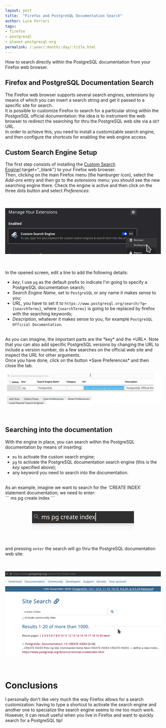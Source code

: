 ```yaml
---
layout: post
title:  "Firefox and PostgreSQL Documentation Search"
author: Luca Ferrari
tags:
- firefox
- postgresql
- planet-postgresql-org
permalink: /:year/:month/:day/:title.html
---
```

How to search directly within the PostgreSQL documentation from your Firefox web browser.

Firefox and PostgreSQL Documentation Search
---
The Firefox web browser supports several search engines, extensions by means of which you can insert a search string and get it passed to a specific site for search.
<br/>
It is possible to customize Firefox to search for a particular string within the PostgreSQL official documentation: the idea is to instrument the web browser to redirect the searching for thru the PostgreSQL web site via a `GET` URL.
<br/>
In order to achieve this, you need to install a customizable search engine, and then configure the shortcuts for enabling the web engine access.



## Custom Search Engine Setup

The first step consists of installing the [Custom Search Engine](https://addons.mozilla.org/en-US/firefox/addon/add-custom-search-engine/){:target="_blank"} to your Firefox web browser.
<br/>
Then, clicking on the main Firefox menu (the hamburger icon), select the *Add-ons* entry and then go to the *extensions* menu: you should see the new searching engine there. Check the engine is active and then click on the three dots button and select *Preferences*:

<br/>
<br/>
<center>
<img src="/images/posts/firefox/postgresql_search_engine_1.png" />
</center>
<br/>
<br/>

In the opened screen, edit a line to add the following details:
- *key*, I use `pg` as the default prefix to indicate I'm going to specify a PostgreSQL documentation search;
- *Search Engine Name*, set to `PostgreSQL` or any name it makes sense to you;
- *URL*, you have to set it to `https://www.postgresql.org/search/?q={searchTerms}`, where `{searchTerms}` is going to be replaced by firefox with the searching keywords;
- *Description*, whatever it makes sense to you, for example `PostgreSQL Official Documentation`.

<br/>
As you can imagine, the important parts are the *key* and the *URL*. Note that you can also add specific PostgreSQL versions by changing the URL to include a version number, do a few searches on the official web site and inspect the URL for other arguments.
<br/>
Once you have done, click on the button *Save Preferences* and then close the tab.

<br/>
<br/>
<center>
<img src="/images/posts/firefox/postgresql_search_engine_2.png" />
</center>
<br/>
<br/>


## Searching into the documentation

With the engine in place, you can search within the PostgreSQL documentation by means of inserting:
- `ms` to activate the custom search engine;
- `pg` to activate the PostgreSQL documentation search engine (this is the *key* specified above);
- any keyword you need to search into the documentation.
<br/>
As an example, imagine we want to search for the `CREATE INDEX` statement documentation; we need to enter:

<br/>
```
ms pg create index
```
<br/>

<br/>
<br/>
<center>
<img src="/images/posts/firefox/postgresql_search_engine_3.png" />
</center>
<br/>
<br/>

and pressing `enter` the search will go thru the PostgreSQL documentation web site:


<br/>
<br/>
<center>
<img src="/images/posts/firefox/postgresql_search_engine_4.png" />
</center>
<br/>
<br/>


# Conclusions

I personally don't like very much the way Firefox allows for a search customization: having to type a shortcut to activate the search engine and another one to specialize the search engine seems to me too much work.
However, it can result useful when you live in Firefox and want to quickly search for a PostgreSQL tip!

